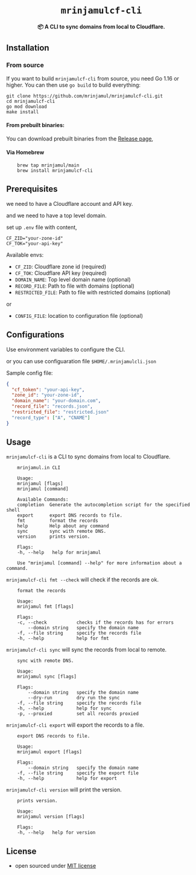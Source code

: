 <div align="center">
  <h1><code>mrinjamulcf-cli</code></h1>
  <p>
    <strong>📦 A CLI to sync domains from local to Cloudflare.</strong>
  </p>
</div>

## Installation

### From source

If you want to build `mrinjamulcf-cli` from source, you need Go 1.16 or
higher. You can then use `go build` to build everything:

```
git clone https://github.com/mrinjamul/mrinjamulcf-cli.git
cd mrinjamulcf-cli
go mod download
make install
```

#### From prebuilt binaries:

You can download prebuilt binaries from the [Release page](https://github.com/mrinjamul/mrinjamulcf-cli/releases),

#### Via Homebrew

```
    brew tap mrinjamul/main
    brew install mrinjamulcf-cli
```

## Prerequisites

we need to have a Cloudflare account and API key.

and we need to have a top level domain.

set up `.env` file with content,

```
CF_ZID="your-zone-id"
CF_TOK="your-api-key"
```

Available envs:

- `CF_ZID`: Cloudflare zone id (required)
- `CF_TOK`: Cloudflare API key (required)
- `DOMAIN_NAME`: Top level domain name (optional)
- `RECORD_FILE`: Path to file with domains (optional)
- `RESTRICTED_FILE`: Path to file with restricted domains (optional)

or

- `CONFIG_FILE`: location to configuration file (optional)

## Configurations

Use environment variables to configure the CLI.

or you can use configuaration file `$HOME/.mrinjamulcli.json`

Sample config file:

```json
{
  "cf_token": "your-api-key",
  "zone_id": "your-zone-id",
  "domain_name": "your-domain.com",
  "record_file": "records.json",
  "restricted_file": "restricted.json"
  "record_type": ["A", "CNAME"]
}
```

## Usage

`mrinjamulcf-cli` is a CLI to sync domains from local to Cloudflare.

```
    mrinjamul.in CLI

    Usage:
    mrinjamul [flags]
    mrinjamul [command]

    Available Commands:
    completion  Generate the autocompletion script for the specified shell
    export      export DNS records to file.
    fmt         format the records
    help        Help about any command
    sync        sync with remote DNS.
    version     prints version.

    Flags:
    -h, --help   help for mrinjamul

    Use "mrinjamul [command] --help" for more information about a command.

```

`mrinjamulcf-cli fmt --check` will check if the records are ok.

```
    format the records

    Usage:
    mrinjamul fmt [flags]

    Flags:
    -c, --check           checks if the records has for errors
        --domain string   specify the domain name
    -f, --file string     specify the records file
    -h, --help            help for fmt

```

`mrinjamulcf-cli sync` will sync the records from local to remote.

```
    sync with remote DNS.

    Usage:
    mrinjamul sync [flags]

    Flags:
        --domain string   specify the domain name
        --dry-run         dry run the sync
    -f, --file string     specify the records file
    -h, --help            help for sync
    -p, --proxied         set all records proxied

```

`mrinjamulcf-cli export` will export the records to a file.

```
    export DNS records to file.

    Usage:
    mrinjamul export [flags]

    Flags:
        --domain string   specify the domain name
    -f, --file string     specify the export file
    -h, --help            help for export

```

`mrinjamulcf-cli version` will print the version.

```
    prints version.

    Usage:
    mrinjamul version [flags]

    Flags:
    -h, --help   help for version

```

## License

- open sourced under [MIT license](LICENSE)
